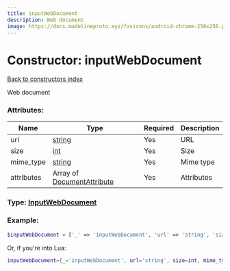 ```yaml
---
title: inputWebDocument
description: Web document
image: https://docs.madelineproto.xyz/favicons/android-chrome-256x256.png
---
```

# Constructor: inputWebDocument  
[Back to constructors index](index.md)



Web document

### Attributes:

| Name     |    Type       | Required | Description |
|----------|---------------|----------|-------------|
|url|[string](../types/string.md) | Yes|URL|
|size|[int](../types/int.md) | Yes|Size|
|mime\_type|[string](../types/string.md) | Yes|Mime type|
|attributes|Array of [DocumentAttribute](../types/DocumentAttribute.md) | Yes|Attributes|



### Type: [InputWebDocument](../types/InputWebDocument.md)


### Example:

```php
$inputWebDocument = ['_' => 'inputWebDocument', 'url' => 'string', 'size' => int, 'mime_type' => 'string', 'attributes' => [DocumentAttribute, DocumentAttribute]];
```  


Or, if you're into Lua:

```lua
inputWebDocument={_='inputWebDocument', url='string', size=int, mime_type='string', attributes={DocumentAttribute}}

```


